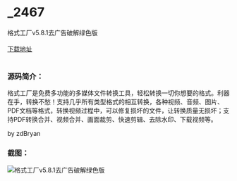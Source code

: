 # _2467
格式工厂v5.8.1去广告破解绿色版
<br/></br>
[下载地址](https://www.uuid2.com/2467.html "下载地址")
<br/></br>
<h3>源码简介：</h3>
<p>格式工厂是免费多功能的多媒体文件转换工具，轻松转换一切你想要的格式。利器在手，转换不愁！支持几乎所有类型格式的相互转换，各种视频、音频、图片、PDF文档等格式，转换视频过程中，可以修复损坏的文件，让转换质量无损坏；支持PDF转换合并、视频合并、画面裁剪、快速剪辑、去除水印、下载视频等。<p>
<p>by zdBryan<p>
<h3>截图：</h3>
<img src="https://www.uuid2.com/wp-content/uploads/img/202109/b8483f7394.png" alt="格式工厂v5.8.1去广告破解绿色版">
